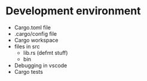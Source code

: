 # Development environment

- Cargo.toml file
- .cargo/config file
- Cargo workspace
- files in src
  - lib.rs (defmt stuff)
  - bin
- Debugging in vscode
- Cargo tests

<!-- Goal: getting to know what's in a typical Rust dev env, and some nice additions to make life easier -->